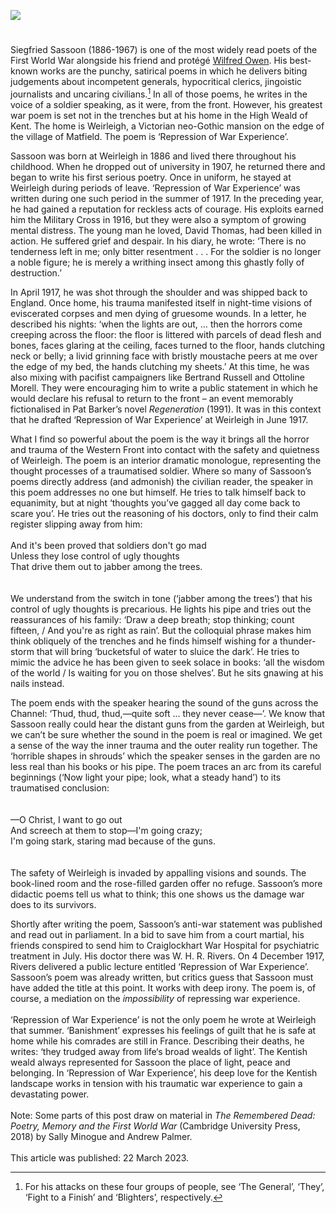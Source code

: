 
<a href="https://juncture-digital.org"><img src="https://juncture-digital.org/images/ve-button.png"></a>
<param ve-config title="Siegfried Sassoon (8 September 1886 to 1 September 1967)" author="Dr Andrew Palmer" layout="vtl" banner="xxx">

<param ve-entity eid=“Q2183870” aliases=“Matfield”>

#

Siegfried Sassoon (1886-1967) is one of the most widely read poets of the First World War alongside his friend and protégé [Wilfred Owen](/20c/20c-owen-biography). His best-known works are the punchy, satirical poems in which he delivers biting judgements about incompetent generals, hypocritical clerics, jingoistic journalists and uncaring civilians.[^ref1]  In all of those poems, he writes in the voice of a soldier speaking, as it were, from the front. However, his greatest war poem is set not in the trenches but at his home in the High Weald of Kent. The home is Weirleigh, a Victorian neo-Gothic mansion on the edge of the village of Matfield. The poem is ‘Repression of War Experience’.
<param ve-image url="https://upload.wikimedia.org/wikipedia/commons/0/0b/Siegfried_Sassoon_by_George_Charles_Beresford_%281915%29.jpg" label="Siegfried Sassoon, May 1915" attribution="George Charles Beresford via Wikimedia Commons"> 

Sassoon was born at Weirleigh in 1886 and lived there throughout his childhood. When he dropped out of university in 1907, he returned there and began to write his first serious poetry. Once in uniform, he stayed at Weirleigh during periods of leave. ‘Repression of War Experience’ was written during one such period in the summer of 1917. In the preceding year, he had gained a reputation for reckless acts of courage. His exploits earned him the Military Cross in 1916, but they were also a symptom of growing mental distress. The young man he loved, David Thomas, had been killed in action. He suffered grief and despair. In his diary, he wrote: ‘There is no tenderness left in me; only bitter resentment . . . For the soldier is no longer a noble figure; he is merely a writhing insect among this ghastly folly of destruction.’ 
<param ve-image url="xxx" label="xxx" attribution="xxx">

In April 1917, he was shot through the shoulder and was shipped back to England. Once home, his trauma manifested itself in night-time visions of eviscerated corpses and men dying of gruesome wounds. In a letter, he described his nights: ‘when the lights are out, … then the horrors come creeping across the floor: the floor is littered with parcels of dead flesh and bones, faces glaring at the ceiling, faces turned to the floor, hands clutching neck or belly; a livid grinning face with bristly moustache peers at me over the edge of my bed, the hands clutching my sheets.’ At this time, he was also mixing with pacifist campaigners like Bertrand Russell and Ottoline Morell. They were encouraging him to write a public statement in which he would declare his refusal to return to the front – an event memorably fictionalised in Pat Barker’s novel _Regeneration_ (1991). It was in this context that he drafted ‘Repression of War Experience’ at Weirleigh in June 1917.
<param ve-image url="https://upload.wikimedia.org/wikipedia/commons/b/b4/Siegfried_Sassoon_by_Glyn_Warren_Philpot_1917.jpeg" label="Siegfried Sassoon" attribution="Glyn Warren Philpot, 1917, Courtesy of the collection of the Fitzwilliam Museum">

What I find so powerful about the poem is the way it brings all the horror and trauma of the Western Front into contact with the safety and quietness of Weirleigh. The poem is an interior dramatic monologue, representing the thought processes of a traumatised soldier. Where so many of Sassoon’s poems directly address (and admonish) the civilian reader, the speaker in this poem addresses no one but himself. He tries to talk himself back to equanimity, but at night ‘thoughts you’ve gagged all day come back to scare you’. He tries out the reasoning of his doctors, only to find their calm register slipping away from him:
<br><br>
And it's been proved that soldiers don't go mad   
Unless they lose control of ugly thoughts   
That drive them out to jabber among the trees.   
<br><br>
We understand from the switch in tone (‘jabber among the trees’) that his control of ugly thoughts is precarious. He lights his pipe and tries out the reassurances of his family: ‘Draw a deep breath; stop thinking; count fifteen, / And you're as right as rain’. But the colloquial phrase makes him think obliquely of the trenches and he finds himself wishing for a thunder-storm that will bring ‘bucketsful of water to sluice the dark’. He tries to mimic the advice he has been given to seek solace in books: ‘all the wisdom of the world / Is waiting for you on those shelves’. But he sits gnawing at his nails instead. 

The poem ends with the speaker hearing the sound of the guns across the Channel: ‘Thud, thud, thud,—quite soft ... they never cease—’. We know that Sassoon really could hear the distant guns from the garden at Weirleigh, but we can’t be sure whether the sound in the poem is real or imagined. We get a sense of the way the inner trauma and the outer reality run together. The ‘horrible shapes in shrouds’ which the speaker senses in the garden are no less real than his books or his pipe. The poem traces an arc from its careful beginnings (‘Now light your pipe; look, what a steady hand’) to its traumatised conclusion:  
<br><br>
—O Christ, I want to go out   
And screech at them to stop—I'm going crazy;   
I'm going stark, staring mad because of the guns.   
<br><br>
The safety of Weirleigh is invaded by appalling visions and sounds. The book-lined room and the rose-filled garden offer no refuge. Sassoon’s more didactic poems tell us what to think; this one shows us the damage war does to its survivors.
<param ve-image url="https://upload.wikimedia.org/wikipedia/commons/6/62/A_Heavy_Gun_near_Arras_Art.IWMART3032.jpg" label="A Heavy Gun near Arras, 1917" attribution="William Orpen, Public domain, via Wikimedia Commons">

Shortly after writing the poem, Sassoon’s anti-war statement was published and read out in parliament. In a bid to save him from a court martial, his friends conspired to send him to Craiglockhart War Hospital for psychiatric treatment in July. His doctor there was W. H. R. Rivers. On 4 December 1917, Rivers delivered a public lecture entitled ‘Repression of War Experience’. Sassoon’s poem was already written, but critics guess that Sassoon must have added the title at this point. It works with deep irony. The poem is, of course, a mediation on the _impossibility_ of repressing war experience.
<br><br>
‘Repression of War Experience’ is not the only poem he wrote at Weirleigh that summer. ‘Banishment’ expresses his feelings of guilt that he is safe at home while his comrades are still in France. Describing their deaths, he writes: ‘they trudged away from life‘s broad wealds of light’. The Kentish weald always represented for Sassoon the place of light, peace and belonging. In ‘Repression of War Experience’, his deep love for the Kentish landscape works in tension with his traumatic war experience to gain a devastating power. 
<br><br>
Note: Some parts of this post draw on material in _The Remembered Dead: Poetry, Memory and the First World War_ (Cambridge University Press, 2018) by Sally Minogue and Andrew Palmer.
<br><br>
This article was published: 22 March 2023.
<param ve-image url="https://upload.wikimedia.org/wikipedia/commons/d/d8/Samuel_Palmer_-_The_Weald_of_Kent_-_Google_Art_Project.jpg" label="The Weald of Kent c.1833" attribution="Samuel Palmer, Public domain, via Wikimedia Commons, Yale Center for British Art"> 

[^ref1]: For his attacks on these four groups of people, see ‘The General’, ‘They’, ‘Fight to a Finish’ and ‘Blighters’, respectively.
